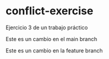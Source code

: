 # conflict-exercise
Ejercicio 3 de un trabajo práctico


Este es un cambio en el main branch

Este es un cambio en la feature branch

